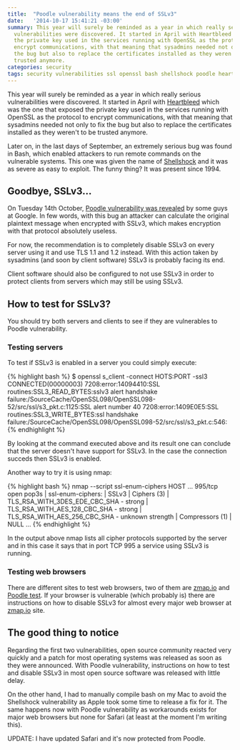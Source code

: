 ```yaml
---
title:  "Poodle vulnerability means the end of SSLv3"
date:   '2014-10-17 15:41:21 -03:00'
summary: This year will surely be reminded as a year in which really serious
  vulnerabilities were discovered. It started in April with Heartbleed which was the one that exposed 
  the private key used in the services running with OpenSSL as the protocol to 
  encrypt communications, with that meaning that sysadmins needed not only to fix
  the bug but also to replace the certificates installed as they weren't to be 
  trusted anymore.
categories: security
tags: security vulnerabilities ssl openssl bash shellshock poodle heartbleed
---
```


This year will surely be reminded as a year in which really serious vulnerabilities were discovered. It
started in April with [Heartbleed][heartbleed] which was the one that exposed 
the private key used in the services running with OpenSSL as the protocol to 
encrypt communications, with that meaning that sysadmins needed not only to fix
the bug but also to replace the certificates installed as they weren't to be 
trusted anymore.

Later on, in the last days of September, an extremely serious bug was found in
Bash, which enabled attackers to run remote commands on the vulnerable systems.
This one was given the name of [Shellshock][shellshock] and it was as severe as
easy to exploit. The funny thing? It was present since 1994.

## Goodbye, SSLv3...

On Tuesday 14th October, [Poodle vulnerability was revealed][poodle-report] by some
guys at Google. In few words, with this bug an attacker can calculate the
original plaintext message when encrypted with SSLv3, which makes encryption
with that protocol absolutely useless.

For now, the recommendation is to completely disable SSLv3 on every server using
it and use TLS 1.1 and 1.2 instead. With this action taken by sysadmins (and
soon by client software) SSLv3 is probably facing its end.

Client software should also be configured to not use SSLv3 in order to protect 
clients from servers which may still be using SSLv3.

## How to test for SSLv3?

You should try both servers and clients to see if they are vulnerables to Poodle
vulnerability.

### Testing servers

To test if SSLv3 is enabled in a server you could simply execute:

{% highlight bash %}
$ openssl s_client -connect HOTS:PORT -ssl3
CONNECTED(00000003)
7208:error:14094410:SSL routines:SSL3_READ_BYTES:sslv3 alert handshake failure:/SourceCache/OpenSSL098/OpenSSL098-52/src/ssl/s3_pkt.c:1125:SSL alert number 40
7208:error:1409E0E5:SSL routines:SSL3_WRITE_BYTES:ssl handshake failure:/SourceCache/OpenSSL098/OpenSSL098-52/src/ssl/s3_pkt.c:546:
{% endhighlight %}

By looking at the command executed above and its result one can conclude that
the server doesn't have support for SSLv3. In the case the connection succeds
then SSLv3 is enabled.

Another way to try it is using nmap:

{% highlight bash %}
nmap --script ssl-enum-ciphers HOST
...
995/tcp open  pop3s
| ssl-enum-ciphers:
|   SSLv3
|     Ciphers (3)
|       TLS_RSA_WITH_3DES_EDE_CBC_SHA - strong
|       TLS_RSA_WITH_AES_128_CBC_SHA - strong
|       TLS_RSA_WITH_AES_256_CBC_SHA - unknown strength
|     Compressors (1)
|       NULL
...
{% endhighlight %}

In the output above nmap lists all cipher protocols supported by the server and
in this case it says that in port TCP 995 a service using SSLv3 is running.

### Testing web browsers

There are different sites to test web browsers, two of them are
[zmap.io][zmap.io-test] and [Poodle test][poodle-test]. If your browser is
vulnerable (which probably is) there are instructions on how to disable SSLv3
for almost every major web browser at [zmap.io][zmap.io-instructions] site.

## The good thing to notice

Regarding the first two vulnerabilities, open source community reacted very quickly
and a patch for most operating systems was released as soon as they were
announced. With Poodle vulnerability, instructions on how to test and disable
SSLv3 in most open source software was released with little delay.

On the other hand, I had to manually compile bash on my Mac to avoid the Shellshock
vulnerability as Apple took some time to release a fix for it. The same happens
now with Poodle vulnerability as workarounds exists for major web browsers but
none for Safari (at least at the moment I'm writing this).

UPDATE: I have updated Safari and it's now protected from Poodle.


[heartbleed]: http://heartbleed.com/
[poodle-report]: http://googleonlinesecurity.blogspot.com.ar/2014/10/this-poodle-bites-exploiting-ssl-30.html
[poodle-test]: https://www.poodletest.com
[shellshock]: https://shellshocker.net/
[zmap.io-instructions]: https://zmap.io/sslv3/browsers.html
[zmap.io-test]: https://zmap.io/sslv3/
